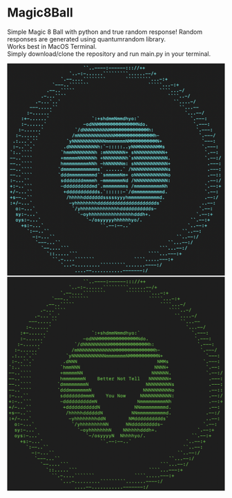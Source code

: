 # Magic8Ball

Simple Magic 8 Ball with python and true random response! Random responses are generated using quantumrandom library.\
Works best in MacOS Terminal.\
Simply download/clone the repository and run main.py in your terminal.

![alt text](https://github.com/mrezanvari/Magic8Ball/blob/main/demo/img1.png)
![alt text](https://github.com/mrezanvari/Magic8Ball/blob/main/demo/img0.png)
 
